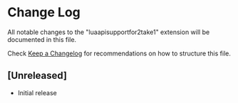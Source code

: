 # Change Log

All notable changes to the "luaapisupportfor2take1" extension will be documented in this file.

Check [Keep a Changelog](http://keepachangelog.com/) for recommendations on how to structure this file.

## [Unreleased]

- Initial release